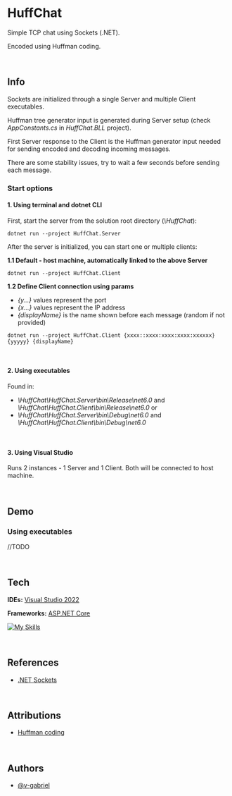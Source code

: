 # HuffChat

Simple TCP chat using Sockets (.NET).

Encoded using Huffman coding.

<br>

## Info

Sockets are initialized through a single Server and multiple Client executables.

Huffman tree generator input is generated during Server setup (check *AppConstants.cs* in *HuffChat.BLL* project).

First Server response to the Client is the Huffman generator input needed for sending encoded and decoding incoming messages.

There are some stability issues, try to wait a few seconds before sending each message.

### Start options

#### 1. Using terminal and dotnet CLI

First, start the server from the solution root directory (*\HuffChat*):

```terminal
dotnet run --project HuffChat.Server
```

After the server is initialized, you can start one or multiple clients:

**1.1 Default - host machine, automatically linked to the above Server**

```terminal
dotnet run --project HuffChat.Client
```

**1.2 Define Client connection using params**

 - *{y...}* values represent the port
 - *{x...}* values represent the IP address 
 - *{displayName}* is the name shown before each message (random if not provided)

```terminal
dotnet run --project HuffChat.Client {xxxx::xxxx:xxxx:xxxx:xxxxxx} {yyyyy} {displayName}
```

<br>

#### 2. Using executables

Found in:

- *\HuffChat\HuffChat.Server\bin\Release\net6.0* and *\HuffChat\HuffChat.Client\bin\Release\net6.0* or
- *\HuffChat\HuffChat.Server\bin\Debug\net6.0* and *\HuffChat\HuffChat.Client\bin\Debug\net6.0* 

<br>

#### 3. Using Visual Studio 

Runs 2 instances - 1 Server and 1 Client. Both will be connected to host machine.

<br>

## Demo

### Using executables

//TODO

<br>

## Tech

**IDEs:** [Visual Studio 2022](https://visualstudio.microsoft.com/vs/)

**Frameworks:** [ASP.NET Core](https://learn.microsoft.com/en-us/dotnet/fundamentals/)

[![My Skills](https://skillicons.dev/icons?i=dotnet,visualstudio)](https://skillicons.dev)

<br>

## References

- [.NET Sockets](https://learn.microsoft.com/en-us/dotnet/fundamentals/networking/sockets/socket-services)

<br>

## Attributions

- [Huffman coding](https://www.csharpstar.com/csharp-huffman-coding-using-dictionary/)

<br>

## Authors

- [@v-gabriel](https://github.com/v-gabriel)
